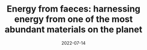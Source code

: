 ---
title: "Energy from faeces: harnessing energy from one of the most abundant materials on the planet"
collection: publications
permalink: /publication/2022_KTH_EnergyAnthology_English
date: 2022-07-14
venue: 'Vetenskap & Allmänhet'
paperurl: '/files/publications/2022_KTH_EnergyAnthology_English.pdf'
link: 'https://v-a.se/english-portal/projects/activity-projects/anthology-on-energy/'
#code: 'link to ISA dataverse goes here'
#github: 'link to github repo goes here'
citation: 'Ddiba, D. 2022. &quot;Energy from faeces: harnessing energy from one of the most abundant materials on the planet.&quot; In <i>Towards the energy of the future – the invisible revolution behind the electrical socket</i> (pp. 67–75). Vetenskap & Allmänhet. VA-rapport 2022:2. Stockholm, Sweden.'
---